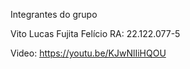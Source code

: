 
Integrantes do grupo

Vito Lucas Fujita Felício RA: 22.122.077-5

Video: https://youtu.be/KJwNlIiHQOU
